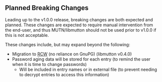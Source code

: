 ## Planned Breaking Changes
Leading up to the v1.0.0 release, breaking changes are both expected and planned. These changes are expected to require manual intervention from the end-user, and thus MUTN/libmutton should not be used prior to v1.0.0 if this is not acceptable. 

These changes include, but may expand beyond the following:

- Migration to [RCW](https://github.com/rwinkhart/rcw) (no reliance on GnuPG) (libmutton v0.4.0)
- Password aging data will be stored for each entry (to remind the user when it is time to change passwords)
  - Will be included in entry names or in external file (to prevent needing to decrypt entries to access this information)